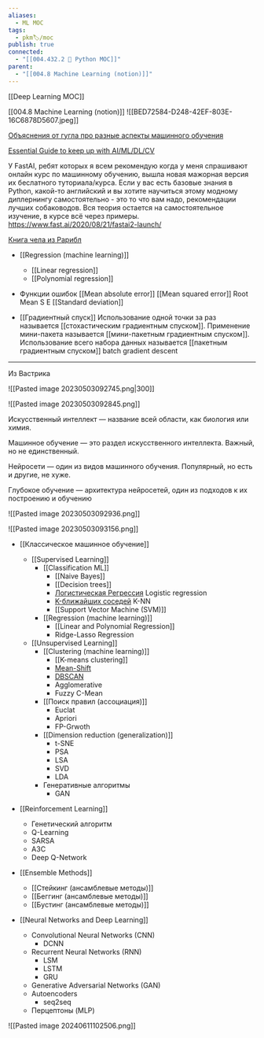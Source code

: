 ```yaml
---
aliases:
  - ML MOC
tags:
  - pkm🏷/moc
publish: true
connected:
  - "[[004.432.2 🐍 Python MOC]]"
parent:
  - "[[004.8 Machine Learning (notion)]]"
---
```


[[Deep Learning MOC]]

[[004.8 Machine Learning (notion)]]
![[BED72584-D248-42EF-803E-16C6878D5607.jpeg]]



[Объяснения от гугла про разные аспекты машинного обучения](https://pair.withgoogle.com/explorables/)




[Essential Guide to keep up with AI/ML/DL/CV](https://github.com/BAILOOL/DoYouEvenLearn/blob/master/README.md)

У FastAI, ребят которых я всем рекомендую когда у меня спрашивают онлайн курс по машинному обучению, вышла новая мажорная версия их беслатного туториала/курса. Если у вас есть базовые знания в Python, какой-то английский и вы хотите научиться этому модному диплернингу самостоятельно - это то что вам надо, рекомендации лучших собаководов. Вся теория остается на самостоятельное изучение, в курсе всё через примеры.
https://www.fast.ai/2020/08/21/fastai2-launch/


[Книга чела из Рарибл](https://themlsbook.com/)



- [[Regression (machine learning)]]
	- [[Linear regression]]
	- [[Polynomial regression]]

- Функции ошибок
[[Mean absolute error]]
[[Mean squared error]] Root Mean S E [[Standard deviation]]


- [[Градиентный спуск]]
Использование одной точки за раз называется [[стохастическим градиентным спуском]]. Применение мини-пакета называется [[мини-пакетным градиентным спуском]].
Использование всего набора данных называется [[пакетным градиентным спуском]] batch gradient descent


---
Из Вастрика


![[Pasted image 20230503092745.png|300]]

![[Pasted image 20230503092845.png]]


Искусственный интеллект — название всей области, как биология или химия.

Машинное обучение — это раздел искусственного интеллекта. Важный, но не единственный.

Нейросети — один из видов машинного обучения. Популярный, но есть и другие, не хуже.

Глубокое обучение — архитектура нейросетей, один из подходов к их построению и обучению

![[Pasted image 20230503092936.png]]

![[Pasted image 20230503093156.png]]


- [[Классическое машинное обучение]]
	- [[Supervised Learning]] 
		-  [[Classification ML]]
			- [[Naive Bayes]]
			- [[Decision trees]]
			- [Логистическая Регрессия](https://ru.wikipedia.org/wiki/%D0%9B%D0%BE%D0%B3%D0%B8%D1%81%D1%82%D0%B8%D1%87%D0%B5%D1%81%D0%BA%D0%B0%D1%8F_%D1%80%D0%B5%D0%B3%D1%80%D0%B5%D1%81%D1%81%D0%B8%D1%8F) Logistic regression 
			- [K-ближайших соседей](https://ru.wikipedia.org/wiki/%D0%9C%D0%B5%D1%82%D0%BE%D0%B4_k-%D0%B1%D0%BB%D0%B8%D0%B6%D0%B0%D0%B9%D1%88%D0%B8%D1%85_%D1%81%D0%BE%D1%81%D0%B5%D0%B4%D0%B5%D0%B9) K-NN
			- [[Support Vector Machine (SVM)]]
		- [[Regression (machine learning)]] 
			- [[Linear and Polynomial Regression]]
			- Ridge-Lasso Regression
	- [[Unsupervised Learning]] 
		- [[Clustering (machine learning)]]
			- [[K-means clustering]]
			- [Mean-Shift](https://en.wikipedia.org/wiki/Mean_shift)
			- [DBSCAN](https://en.wikipedia.org/wiki/DBSCAN)
			- Agglomerative
			- Fuzzy C-Mean
		- [[Поиск правил (ассоциация)]]
			- Euclat
			- Apriori
			- FP-Grwoth
		- [[Dimension reduction (generalization)]]
			- t-SNE
			- PSA
			- LSA
			- SVD
			- LDA
		- Генеративные алгоритмы
			- GAN
- [[Reinforcement Learning]]
	- Генетический алгоритм
	- Q-Learning
	- SARSA
	- A3C
	- Deep Q-Network

- [[Ensemble Methods]]
	- [[Стейкинг (ансамблевые методы)]]
	- [[Беггинг (ансамблевые методы)]]
	- [[Бустинг (ансамблевые методы)]] 
- [[Neural Networks and Deep Learning]]
	- Convolutional Neural Networks (CNN)
		- DCNN
	- Recurrent Neural Networks (RNN)
		- LSM
		- LSTM
		- GRU
	- Generative Adversarial Networks (GAN)
	- Autoencoders
		- seq2seq
	- Перцептоны (MLP)





![[Pasted image 20240611102506.png]]


